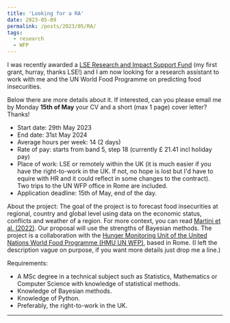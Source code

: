 ```yaml
---
title: 'Looking for a RA'
date: 2023-05-09
permalink: /posts/2023/05/RA/
tags:
  - research
  - WFP
---
```


I was recently awarded a [LSE Research and Impact Support Fund](https://info.lse.ac.uk/staff/divisions/research-and-innovation/research/apply-for-funding/lse-research-support-fund) (my first grant, hurray, thanks LSE!) and I am now looking for a research assistant to work with me and the UN World Food Programme on predicting food insecurities.

Below there are more details about it. If interested, can you please email me by Monday **15th of May** your CV and a short (max 1 page) cover letter? Thanks!

- Start date: 29th May 2023
- End date: 31st May 2024
- Average hours per week: 14 (2 days)
- Rate of pay: starts from band 5, step 18 (currently £ 21.41 incl holiday pay)
- Place of work: LSE or remotely within the UK (it is much easier if you have the right-to-work in the UK. If not, no hope is lost but I'd have to equire with HR and it could reflect in some changes to the contract). Two trips to the UN WFP office in Rome are included.
- Application deadline: 15th of May, end of the day.

About the project: The goal of the project is to forecast food insecurities at regional, country and global level using data on the economic status, conflicts and weather of a region. For more context, you can read [Martini et al. (2022)](https://www.nature.com/articles/s43016-022-00587-8). Our proposal will use the strengths of Bayesian methods. The project is a collaboration with the [Hunger Monitoring Unit of the United Nations World Food Programme (HMU UN WFP)](https://hungermap.wfp.org), based in Rome.
(I left the description vague on purpose, if you want more details just drop me a line.)

Requirements:
- A MSc degree in a technical subject such as Statistics, Mathematics or Computer Science with knowledge of statistical methods.
- Knowledge of Bayesian methods.
- Knowledge of Python.
- Preferably, the right-to-work in the UK.

------
